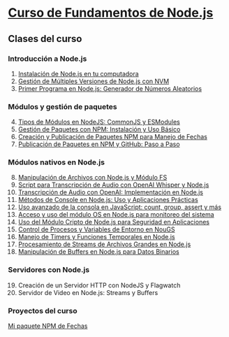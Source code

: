 # [Curso de Fundamentos de Node.js](https://platzi.com/cursos/nodejs/)

## Clases del curso

### Introducción a Node.js
1. [Instalación de Node.js en tu computadora](/fundamentos-node/topics/1-introduction.md)
2. [Gestión de Múltiples Versiones de Node.js con NVM](/fundamentos-node/topics/2-installation.md)
3. [Primer Programa en Node.js: Generador de Números Aleatorios](/fundamentos-node/topics/3-first-program.md)

### Módulos y gestión de paquetes
4. [Tipos de Módulos en NodeJS: CommonJS y ESModules](/fundamentos-node/topics/4-types-modules.md)
5. [Gestión de Paquetes con NPM: Instalación y Uso Básico](/fundamentos-node/topics/5-package-management-with-npm.md)
6. [Creación y Publicación de Paquetes NPM para Manejo de Fechas](/fundamentos-node/topics/6-creating-and-publishing-npm-packages.md)
7. [Publicación de Paquetes en NPM y GitHub: Paso a Paso](/fundamentos-node/topics/7-publishing-packages-on-npm-and-gitHub.md)

### Módulos nativos en Node.js
8. [Manipulación de Archivos con Node.js y Módulo FS](/fundamentos-node/topics/8-file-manipulation-with-fs-module.md)
9. [Script para Transcripción de Audio con OpenAI Whisper y Node.js](/fundamentos-node/topics/9-audio-transcription-open-ia.md)
10. [Transcripción de Audio con OpenAI: Implementación en Node.js](/fundamentos-node/topics/10-audio-transcription-open-ia-2.md)
11. [Métodos de Console en Node.js: Uso y Aplicaciones Prácticas](/fundamentos-node/topics/11-console-methods.md)
12. [Uso avanzado de la consola en JavaScript: count, group, assert y más](/fundamentos-node/topics/12-advanced-console-usage.md)
13. [Acceso y uso del módulo OS en Node.js para monitoreo del sistema](/fundamentos-node/topics/13-use-of-the-OS-module.md)
14. [Uso del Módulo Cripto de Node.js para Seguridad en Aplicaciones](/fundamentos-node/topics/14-using-the-crypto-module.md)
15. [Control de Procesos y Variables de Entorno en NouGS](/fundamentos-node/topics/15-process.md)
16. [Manejo de Timers y Funciones Temporales en Node.js](/fundamentos-node/topics/16-class.md)
17. [Procesamiento de Streams de Archivos Grandes en Node.js](/fundamentos-node/topics/17-class.md)
18. [Manipulación de Buffers en Node.js para Datos Binarios](/fundamentos-node/topics/18-class.md)

### Servidores con Node.js
19. Creación de un Servidor HTTP con NodeJS y Flagwatch
20. Servidor de Video en Node.js: Streams y Buffers

### Proyectos del curso
[Mi paquete NPM de Fechas](enlace.com)